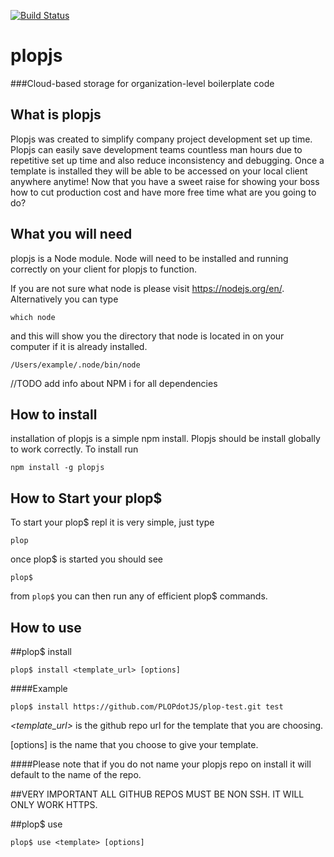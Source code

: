 [![Build Status](https://travis-ci.org/PLOPdotJS/plopjs.svg?branch=development)](https://travis-ci.org/PLOPdotJS/plopjs)
# plopjs

###Cloud-based storage for organization-level boilerplate code

## What is plopjs  

Plopjs was created to simplify company project development set up time. Plopjs can easily save development teams countless man hours due to repetitive set up time and also reduce inconsistency and debugging. Once a template is installed they will be able to be accessed on your local client anywhere anytime! Now that you have a sweet raise for showing your boss how to cut production cost and have more free time what are you going to do?  

## What you will need

plopjs is a Node module. Node will need to be installed and running correctly on your client for plopjs to function.  

If you are not sure what node is please visit <https://nodejs.org/en/>. Alternatively you can type  
```
which node
```  
and this will show you the directory that node is located in on your computer if it is already installed.  


```shell
/Users/example/.node/bin/node
```  

//TODO add info about NPM i for all dependencies  

## How to install  

installation of plopjs is a simple npm install. Plopjs should be install globally to work correctly. To install run

```shell
npm install -g plopjs  
```  

## How to Start your plop$
To start your plop$ repl it is very simple, just type  

```shell
plop
```  
once plop$ is started you should see  

```shell
plop$  
```  
from ```plop$``` you can then run any of efficient plop$ commands.


## How to use    


##plop$ install  
```shell
plop$ install <template_url> [options]
````  
####Example  

```shell
plop$ install https://github.com/PLOPdotJS/plop-test.git test
```  
*<template_url>* is the github repo url for the template that you are choosing.  

[options] is the name that you choose to give your template.  

####Please note that if you do not name your plopjs repo on install it will default to the name of the repo.

##VERY IMPORTANT ALL GITHUB REPOS MUST BE NON SSH. IT WILL ONLY WORK HTTPS.

##plop$ use  
```shell
plop$ use <template> [options]  
```  
*<template>* name of installed plopjs template.  
```
sample
```

[options] path you would like the template loaded to.  
```
/project
```
plop$ *use* will load what ever template you choose into specified directory or if no directory is named then it will default to your working directory.  

##plop$ init  
```shell
plop$ init
```  

using plopjs init allows a starting point to create a plop.json and start making your own plopjs template. This is your chance to be creative and customize your plopjs.  

plop$ *init* prompts will walk you through making a new plop.json file. It will also make an empty README.md that you will need to populate and also an empty template directory. Make sure to make your template *INSIDE* the template directory. Any files other then the plop.json and README.md that are outside the template directory will not be included in your plopjs.  

####Example  
of the plop.json prompt  
```shell
plop$ Template name: <name>
plop$ Description: <description of template>
plop$ Author: <name or email of author>
plop$ License: <MIT>
plop$ Version: 0.1.0
```  
After the init prompts are completed it exits the repl. You may now change into the template directory and start making your template.  

```shell
plop$ init
Template name? My_First_Plop
Description? It will make coding faster and easier
Author? Smart Dev 3001
License? MIT
Version? 0.1.0
Here is your README.md, plop.json, and template directory:
​
README.md
plop.json
template
​
Change directories into your template and start building your plopjs!
```  

Once you have your template built out you may either:  

- create a new github repository on git hub and push your template
or
- git init and initialize a github repository from your working directory.  

##plop$ list  
```shell
plop$ list
```  
plop$ *list* prints a list of plopjs templates that are saved and available on your local client. Once a new plopjs is installed using plop$ *install* it will be added to the list of plopjs.  

plop$ *list* also has a shorthand alias *ls*.  

Example of ls alias.  

```shell  
plop$ ls
```  


##plop$ delete  
```shell
plop$ delete
```   
plop$ *delete* will delete any plopjs that is saved on your local client.

####Please note that delete *WILL* delete the file so double check that you are using the correct plopjs name.  

##plop$ exit
```shell  
plop$ exit
```  
plop$ *exit* will exit the plop$ repl and take you to node shell. Exit does have an alias *k* or *q* that will also take you out of the plop$ repl.  

####Example of the alias
```shell
plop$ k
```  
```shell
plop$ q  
```  

##plop$ help  

```shell
plop$ help
```  
plop$ *help* will bring up a list of plop$ commands and options.  

##Dependencies  
- vorpal
- fs-extra
- nodegit

##Dev Dependencies  
- chai
- eslint
- gulp
- gulp-eslint
- gulp-mocha
- mocha  

## Development Team  

 *Chris Perez* <https://github.com/ckperez>  
 *Dan Stineback* <https://github.com/dstineback>  
 *Stephen Schroder* <https://github.com/schrode50>  
